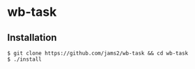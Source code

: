 # wb-task

## Installation

```
$ git clone https://github.com/jams2/wb-task && cd wb-task
$ ./install
```
